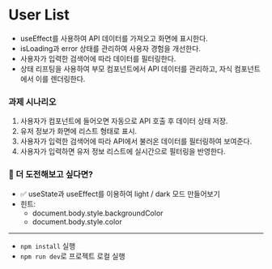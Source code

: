 # User List
- useEffect를 사용하여 API 데이터를 가져오고 화면에 표시한다.
- isLoading과 error 상태를 관리하여 사용자 경험을 개선한다.
- 사용자가 입력한 검색어에 따라 데이터를 필터링한다.
- 상태 리프팅을 사용하여 부모 컴포넌트에서 API 데이터를 관리하고, 자식 컴포넌트에서 이를 렌더링한다.

### 과제 시나리오
1. 사용자가 컴포넌트에 들어오면 자동으로 API 호출 후 데이터 상태 저장.
2. 유저 정보가 화면에 리스트 형태로 표시.
3. 사용자가 입력한 검색어에 따라 API에서 불러온 데이터를 필터링하여 보여준다.
4. 사용자가 입력하면 유저 정보 리스트에 실시간으로 필터링을 반영한다.

### 🚀 더 도전해보고 싶다면?
- ✅ useState과 useEffect를 이용하여 light / dark 모드 만들어보기
- 힌트:
  - document.body.style.backgroundColor
  - document.body.style.color

---
- `npm install` 실행
- `npm run dev`로 프로젝트 로컬 실행